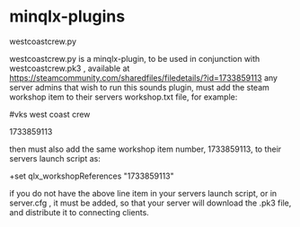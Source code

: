 # minqlx-plugins
westcoastcrew.py

westcoastcrew.py is a minqlx-plugin, to be used in conjunction with westcoastcrew.pk3 , available at https://steamcommunity.com/sharedfiles/filedetails/?id=1733859113
any server admins that wish to run this sounds plugin, must add the steam workshop item to their servers workshop.txt file, for example:

#vks west coast crew

1733859113

then must also add the same workshop item number, 1733859113, to their servers launch script as:

+set qlx_workshopReferences "1733859113"
  
if you do not have the above line item in your servers launch script, or in server.cfg , it must be added, so that your server will download the .pk3 file, and distribute it to connecting clients.


